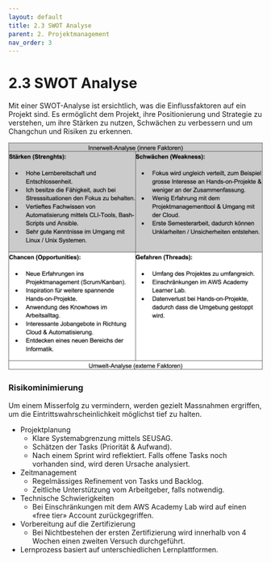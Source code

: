 ```yaml
---
layout: default
title: 2.3 SWOT Analyse
parent: 2. Projektmanagement
nav_order: 3
---
```


# 2.3 SWOT Analyse

Mit einer SWOT-Analyse ist ersichtlich, was die Einflussfaktoren auf ein Projekt sind. Es ermöglicht dem Projekt, ihre Positionierung und Strategie zu verstehen, um ihre Stärken zu nutzen, Schwächen zu verbessern und um Changchun und Risiken zu erkennen.

![2023_SWOT](../../ressources/images/2023_SWOT.png)

### Risikominimierung

Um einem Misserfolg zu vermindern, werden gezielt Massnahmen ergriffen, um die
Eintrittswahrscheinlichkeit möglichst tief zu halten.

- Projektplanung
  - Klare Systemabgrenzung mittels SEUSAG.
  - Schätzen der Tasks (Priorität & Aufwand).
  - Nach einem Sprint wird reflektiert. Falls offene Tasks noch vorhanden sind, wird deren
Ursache analysiert.
- Zeitmanagement
  - Regelmässiges Refinement von Tasks und Backlog.
  - Zeitliche Unterstützung vom Arbeitgeber, falls notwendig.
- Technische Schwierigkeiten
  - Bei Einschränkungen mit dem AWS Academy Lab wird auf einen «free tier» Account
zurückgegriffen.
- Vorbereitung auf die Zertifizierung
  - Bei Nichtbestehen der ersten Zertifizierung wird innerhalb von 4 Wochen einen zweiten
Versuch durchgeführt.
- Lernprozess basiert auf unterschiedlichen Lernplattformen.
